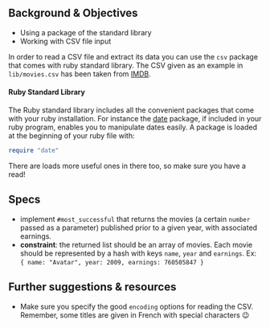 ## Background & Objectives

- Using a package of the standard library
- Working with CSV file input

In order to read a CSV file and extract its data you can use the `csv` package that comes with ruby standard library.
The CSV given as an example in `lib/movies.csv` has been taken from [IMDB](http://www.imdb.com/boxoffice/alltimegross).

#### Ruby Standard Library

The Ruby standard library includes all the convenient packages that come with your ruby installation. For instance the [date](http://www.ruby-doc.org/stdlib-2.2.0/libdoc/date/rdoc/Date.html) package, if included in your ruby program, enables you to manipulate dates easily. A package is loaded at the beginning of your ruby file with:

```ruby
require "date"
```

There are loads more useful ones in there too, so make sure you have a read!

## Specs

- implement `#most_successful` that returns the movies (a certain `number` passed as a parameter) published prior to a given year, with associated earnings.
- **constraint**: the returned list should be an array of movies. Each movie should be represented by a hash with keys `name`, `year` and `earnings`. Ex: `{ name: "Avatar", year: 2009, earnings: 760505847 }`

## Further suggestions & resources

- Make sure you specify the good `encoding` options for reading the CSV.
Remember, some titles are given in French with special characters 😉
